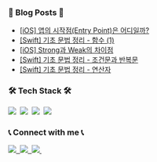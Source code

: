 ### 📙 Blog Posts 📙
<!-- BLOG-POST-LIST:START -->
- [[iOS] 앱의 시작점&lpar;Entry Point&rpar;은 어디일까?](https://whitehyun.github.io/2022/03/22/EntryPoint/)
- [[Swift] 기초 문법 정리 - 함수 &lpar;1&rpar;](https://whitehyun.github.io/2022/03/18/Swift-%EA%B8%B0%EC%B4%88-%EB%AC%B8%EB%B2%95-7/)
- [[iOS] Strong과 Weak의 차이점](https://whitehyun.github.io/2022/03/16/StrongWeakDifference/)
- [[Swift] 기초 문법 정리 - 조건문과 반복문](https://whitehyun.github.io/2022/02/15/Swift-%EA%B8%B0%EC%B4%88-%EB%AC%B8%EB%B2%95-6/)
- [[Swift] 기초 문법 정리 - 연산자](https://whitehyun.github.io/2022/02/12/Swift-%EA%B8%B0%EC%B4%88-%EB%AC%B8%EB%B2%95-5/)
<!-- BLOG-POST-LIST:END -->

<h3>🛠 Tech Stack 🛠</h3>
<p>
  <img src="https://img.shields.io/badge/Swift-F05138?style=flat-square&logo=Swift&logoColor=white"/>&nbsp
  <img src="https://img.shields.io/badge/Python-3766AB?style=flat-square&logo=Python&logoColor=white"/>&nbsp
  <img src="https://img.shields.io/badge/C++-00599C?style=flat-square&logo=C%2B%2B&logoColor=white"/>&nbsp
  <img src="https://img.shields.io/badge/C-A8B9CC?style=flat-square&logo=C&logoColor=white"/>&nbsp
</p>
  
<h3>📞 Connect with me 📞</h3>
  <a href="https://instagram.com/whi7ehyun" target="_blank">
    <img src="https://img.shields.io/badge/Instagram-E4405F?style=flat-square&logo=Instagram&logoColor=white"/>&nbsp
  </a>
   <a href="https://www.linkedin.com/in/seunghyeon-hong-a09068204/" target="_blank">
   <img src="https://img.shields.io/badge/LinkedIn-0A66C2?style=flat-square&logo=LinkedIn&logoColor=white"/>&nbsp
  </a>
  <a href="mailto:whi7ehyun@gmail.com" target="_blank">
    <img src="https://img.shields.io/badge/Gmail-EA4335?style=flat-square&logo=Gmail&logoColor=white"/>&nbsp
  </a>
